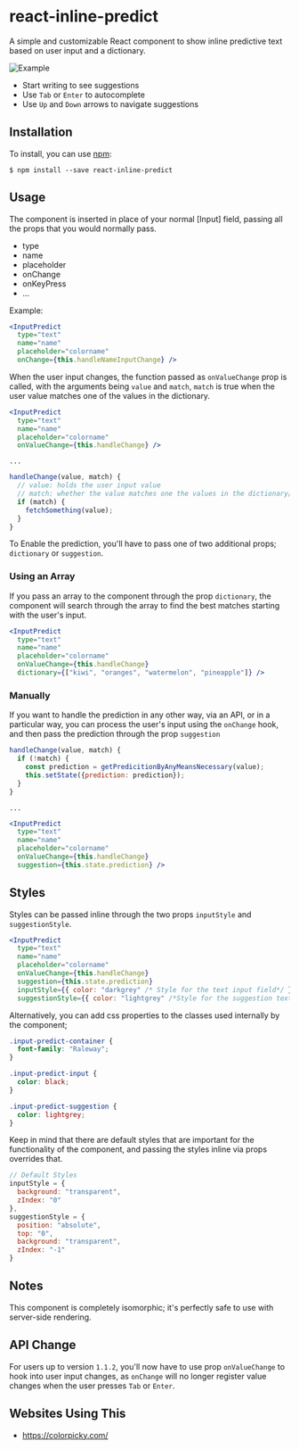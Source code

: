 # react-inline-predict

A simple and customizable React component to show inline predictive text based on user input and a dictionary.

![Example](https://i.imgur.com/2vfoumW.gif)

- Start writing to see suggestions
- Use ```Tab``` or ```Enter``` to autocomplete
- Use ```Up``` and ```Down``` arrows to navigate suggestions

## Installation

To install, you can use [npm](https://npmjs.org/):

    $ npm install --save react-inline-predict

## Usage

The component is inserted in place of your normal [Input] field, passing all the props that you would normally pass.

- type
- name
- placeholder
- onChange
- onKeyPress
- ...

Example:

```jsx
<InputPredict
  type="text"
  name="name"
  placeholder="colorname"
  onChange={this.handleNameInputChange} />
```

When the user input changes, the function passed as ```onValueChange``` prop is called, with the arguments being ```value``` and ```match```, ```match``` is true when the user value matches one of the values in the dictionary.

```jsx
<InputPredict
  type="text"
  name="name"
  placeholder="colorname"
  onValueChange={this.handleChange} />
```

```
...
```

```jsx
handleChange(value, match) {
  // value: holds the user input value
  // match: whether the value matches one the values in the dictionary/suggestion
  if (match) {
    fetchSomething(value);
  }
}
```

To Enable the prediction, you'll have to pass one of two additional props; ```dictionary``` or ```suggestion```.

### Using an Array

If you pass an array to the component through the prop ```dictionary```, the component will search through the array to find the best matches starting with the user's input.

```jsx
<InputPredict
  type="text"
  name="name"
  placeholder="colorname"
  onValueChange={this.handleChange}
  dictionary={["kiwi", "oranges", "watermelon", "pineapple"]} />
```

### Manually

If you want to handle the prediction in any other way, via an API, or in a particular way, you can process the user's input using the ```onChange``` hook, and then pass the prediction through the prop ```suggestion```

```jsx
handleChange(value, match) {
  if (!match) {
    const prediction = getPredicitionByAnyMeansNecessary(value);
    this.setState({prediction: prediction});
  }
}
```

```
...
```

```jsx
<InputPredict
  type="text"
  name="name"
  placeholder="colorname"
  onValueChange={this.handleChange}
  suggestion={this.state.prediction} />
```

## Styles

Styles can be passed inline through the two props ```inputStyle``` and ```suggestionStyle```.

```jsx
<InputPredict
  type="text"
  name="name"
  placeholder="colorname"
  onValueChange={this.handleChange}
  suggestion={this.state.prediction}
  inputStyle={{ color: "darkgrey" /* Style for the text input field*/ }}
  suggestionStyle={{ color: "lightgrey" /*Style for the suggestion text field*/ }} />
```

Alternatively, you can add css properties to the classes used internally by the component;

```css
.input-predict-container {
  font-family: "Raleway";
}

.input-predict-input {
  color: black;
}

.input-predict-suggestion {
  color: lightgrey;
}
```

Keep in mind that there are default styles that are important for the functionality of the component, and passing the styles inline via props overrides that.

```jsx
// Default Styles
inputStyle = {
  background: "transparent",
  zIndex: "0"
},
suggestionStyle = {
  position: "absolute",
  top: "0",
  background: "transparent",
  zIndex: "-1"
}
```
## Notes

This component is completely isomorphic; it's perfectly safe to use with server-side rendering.

## API Change
For users up to version ```1.1.2```, you'll now have to use prop ```onValueChange``` to hook into user input changes, as ```onChange``` will no longer register value changes when the user presses ```Tab``` or ```Enter```.

## Websites Using This

- https://colorpicky.com/
